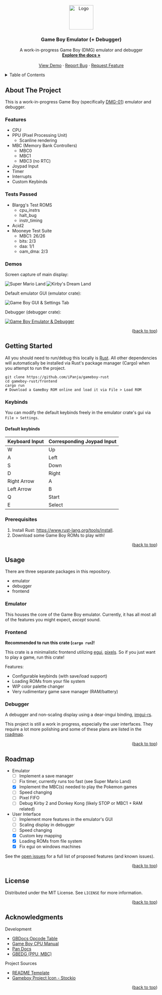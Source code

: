 <a name="readme-top"></a>

<!-- PROJECT LOGO -->
<br />
<div align="center">
  <a href="https://github.com/iPanja/gameboy-rust">
    <img src="readme_media/logo.png" alt="Logo" width="80" height="80">
  </a>

  <h3 align="center">Game Boy Emulator (+ Debugger)</h3>

  <p align="center">
    A work-in-progress Game Boy (DMG) emulator and debugger
    <br />
    <a href="https://github.com/iPanja/gameboy-rust"><strong>Explore the docs »</strong></a>
    <br />
    <br />
    <a href="#demos">View Demo</a>
    ·
    <a href="https://github.com/iPanja/gameboy-rust/issues/new?labels=bug&template=bug-report---.md">Report Bug</a>
    ·
    <a href="https://github.com/iPanja/gameboy-rust/issues/new?labels=enhancement&template=feature-request---.md">Request Feature</a>
  </p>
</div>

<!-- TABLE OF CONTENTS -->
<details>
  <summary>Table of Contents</summary>
  <ol>
    <li>
      <a href="#about-the-project">About The Project</a>
      <ul>
        <li><a href="#features">Features</a></li>
        <li><a href="#tests-passed">Tests Passed</a></li>
        <li><a href="#demos">Demos</a></li>
      </ul>
    </li>
    <li>
      <a href="#getting-started">Getting Started</a>
      <ul>
        <li><a href="#keymapping">Keymapping</a></li>
        <li><a href="#prerequisites">Prerequisites</a></li>
        <li><a href="#installation">Installation</a></li>
      </ul>
    </li>
    <li><a href="#usage">Usage</a></li>
    <li><a href="#roadmap">Roadmap</a></li>
    <li><a href="#license">License</a></li>
    <li><a href="#acknowledgments">Acknowledgments</a></li>
  </ol>
</details>

<!-- ABOUT THE PROJECT -->

## About The Project

This is a work-in-progress Game Boy (specifically [DMG-01](https://en.wikipedia.org/wiki/Game_Boy)) emulator and debugger.

### Features

- CPU
- PPU (Pixel Processing Unit)
  - Scanline rendering
- MBC (Memory Bank Controllers)
  - MBC0
  - MBC1
  - MBC3 (no RTC)
- Joypad Input
- Timer
- Interrupts
- Custom Keybinds

### Tests Passed

- Blargg's Test ROMS
  - cpu_instrs
  - halt_bug
  - instr_timing
- Acid2
- Mooneye Test Suite
  - MBC1: 26/26
  - bits: 2/3
  - daa: 1/1
  - oam_dma: 2/3

### Demos

Screen capture of main display:

![Super Mario Land](readme_media/SuperMarioLand.gif)
![Kirby's Dream Land](readme_media/KirbysDreamLand.gif)

Default emulator GUI (emulator crate):

![Game Boy GUI & Settings Tab](readme_media/Settings.png)

Debugger (debugger crate):

[![Game Boy Emulator & Debugger][product-screenshot]](https://github.com/iPanja/gameboy-rust)

<p align="right">(<a href="#readme-top">back to top</a>)</p>

<!-- GETTING STARTED -->

## Getting Started

All you should need to run/debug this locally is [Rust](https://www.rust-lang.org/tools/install). All other dependencies will automatically be installed via Rust's package manager (Cargo) when you attempt to run the project.

```
git clone https://github.com/iPanja/gameboy-rust
cd gameboy-rust/frontend
cargo run
# Download a GameBoy ROM online and load it via File > Load ROM
```

### Keybinds

You can modify the default keybinds freely in the emulator crate's gui via `File > Settings`.

#### Default keybinds

| Keyboard Input | Corresponding Joypad Input |
| -------------- | -------------------------- |
| W              | Up                         |
| A              | Left                       |
| S              | Down                       |
| D              | Right                      |
| Right Arrow    | A                          |
| Left Arrow     | B                          |
| Q              | Start                      |
| E              | Select                     |

### Prerequisites

1. Install Rust: https://www.rust-lang.org/tools/install.
2. Download some Game Boy ROMs to play with!

<p align="right">(<a href="#readme-top">back to top</a>)</p>

<!-- USAGE EXAMPLES -->

## Usage

There are three separate packages in this repository.

- emulator
- debugger
- frontend

### Emulator

This houses the core of the Game Boy emulator. Currently, it has all most all of the features you might expect, _except_ sound.

### Frontend

**Recommended to run this crate (`cargo run`)!**

This crate is a minimalistic frontend utilizing [egui](https://github.com/emilk/egui), [pixels](https://github.com/parasyte/pixels). So if you just want to play a game, run this crate!

Features:

- Configurable keybinds (with save/load support)
- Loading ROMs from your file system
- WIP color palette changer
- Very rudimentary game save manager (RAM/battery)

### Debugger

A debugger and non-scaling display using a dear-imgui binding, [imgui-rs](https://github.com/imgui-rs/imgui-rs).

This project is still a work in progress, especially the user interfaces. They require a lot more polishing and some of these plans are listed in the <a href="#roadmap">roadmap</a></li>.

<p align="right">(<a href="#readme-top">back to top</a>)</p>

<!-- ROADMAP -->

## Roadmap

- Emulator
  - [ ] Implement a save manager
  - [ ] Fix timer, currently runs too fast (see Super Mario Land)
  - [x] Implement the MBC(s) needed to play the Pokemon games
  - [ ] Speed changing
  - [ ] Pixel FIFO
  - [ ] Debug Kirby 2 and Donkey Kong (likely STOP or MBC1 + RAM related)
- User Interface
  - [ ] Implement more features in the emulator's GUI
  - [ ] Scaling display in debugger
  - [ ] Speed changing
  - [x] Custom key mapping
  - [x] Loading ROMs from file system
  - [x] Fix egui on windows machines

See the [open issues](https://github.com/iPanja/gameboy-rust/issues) for a full list of proposed features (and known issues).

<p align="right">(<a href="#readme-top">back to top</a>)</p>

<!-- LICENSE -->

## License

Distributed under the MIT License. See `LICENSE` for more information.

<p align="right">(<a href="#readme-top">back to top</a>)</p>

<!-- ACKNOWLEDGMENTS -->

## Acknowledgments

Development

- [GBDocs Opcode Table](https://gbdev.io/gb-opcodes/optables/)
- [Game Boy CPU Manual](http://marc.rawer.de/Gameboy/Docs/GBCPUman.pdf)
- [Pan Docs](https://gbdev.io/pandocs/)
- [GBEDG (PPU, MBC)](https://hacktix.github.io/GBEDG/)

Project Sources

- [README Template](https://github.com/othneildrew/Best-README-Template)
- [Gameboy Project Icon - Stockio](https://www.flaticon.com/free-icons/gameboy)

<p align="right">(<a href="#readme-top">back to top</a>)</p>

<!-- MARKDOWN LINKS & IMAGES -->
<!-- https://www.markdownguide.org/basic-syntax/#reference-style-links -->

[issues-shield]: https://img.shields.io/github/issues/othneildrew/Best-README-Template.svg?style=for-the-badge
[issues-url]: https://github.com/iPanja/gameboy-rust/issues
[license-shield]: https://img.shields.io/github/license/othneildrew/Best-README-Template.svg?style=for-the-badge
[license-url]: https://github.com/iPanja/gameboy-rust/blob/master/LICENSE.txt
[linkedin-shield]: https://img.shields.io/badge/-LinkedIn-black.svg?style=for-the-badge&logo=linkedin&colorB=555
[linkedin-url]: https://linkedin.com/in/othneildrew
[product-screenshot]: readme_media/Screenshot.png
[Rust-badge]: https://img.shields.io/badge/Rust-000000?style=for-the-badge&logo=rust&logoColor=white
[Rust-url]: https://www.rust-lang.org/
